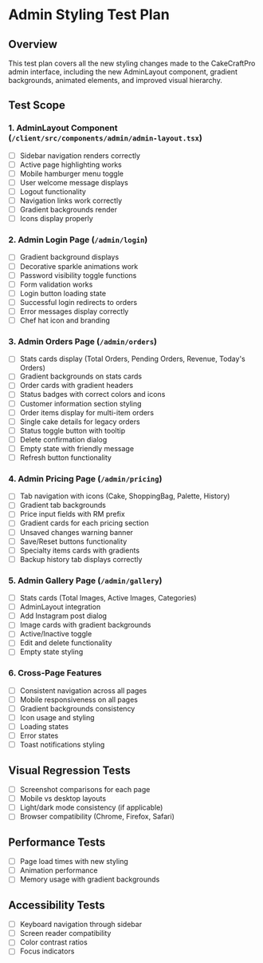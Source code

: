 # Admin Styling Test Plan

## Overview
This test plan covers all the new styling changes made to the CakeCraftPro admin interface, including the new AdminLayout component, gradient backgrounds, animated elements, and improved visual hierarchy.

## Test Scope

### 1. AdminLayout Component (`/client/src/components/admin/admin-layout.tsx`)
- [ ] Sidebar navigation renders correctly
- [ ] Active page highlighting works
- [ ] Mobile hamburger menu toggle
- [ ] User welcome message displays
- [ ] Logout functionality
- [ ] Navigation links work correctly
- [ ] Gradient backgrounds render
- [ ] Icons display properly

### 2. Admin Login Page (`/admin/login`)
- [ ] Gradient background displays
- [ ] Decorative sparkle animations work
- [ ] Password visibility toggle functions
- [ ] Form validation works
- [ ] Login button loading state
- [ ] Successful login redirects to orders
- [ ] Error messages display correctly
- [ ] Chef hat icon and branding

### 3. Admin Orders Page (`/admin/orders`)
- [ ] Stats cards display (Total Orders, Pending Orders, Revenue, Today's Orders)
- [ ] Gradient backgrounds on stats cards
- [ ] Order cards with gradient headers
- [ ] Status badges with correct colors and icons
- [ ] Customer information section styling
- [ ] Order items display for multi-item orders
- [ ] Single cake details for legacy orders
- [ ] Status toggle button with tooltip
- [ ] Delete confirmation dialog
- [ ] Empty state with friendly message
- [ ] Refresh button functionality

### 4. Admin Pricing Page (`/admin/pricing`)
- [ ] Tab navigation with icons (Cake, ShoppingBag, Palette, History)
- [ ] Gradient tab backgrounds
- [ ] Price input fields with RM prefix
- [ ] Gradient cards for each pricing section
- [ ] Unsaved changes warning banner
- [ ] Save/Reset buttons functionality
- [ ] Specialty items cards with gradients
- [ ] Backup history tab displays correctly

### 5. Admin Gallery Page (`/admin/gallery`)
- [ ] Stats cards (Total Images, Active Images, Categories)
- [ ] AdminLayout integration
- [ ] Add Instagram post dialog
- [ ] Image cards with gradient backgrounds
- [ ] Active/Inactive toggle
- [ ] Edit and delete functionality
- [ ] Empty state styling

### 6. Cross-Page Features
- [ ] Consistent navigation across all pages
- [ ] Mobile responsiveness on all pages
- [ ] Gradient backgrounds consistency
- [ ] Icon usage and styling
- [ ] Loading states
- [ ] Error states
- [ ] Toast notifications styling

## Visual Regression Tests
- [ ] Screenshot comparisons for each page
- [ ] Mobile vs desktop layouts
- [ ] Light/dark mode consistency (if applicable)
- [ ] Browser compatibility (Chrome, Firefox, Safari)

## Performance Tests
- [ ] Page load times with new styling
- [ ] Animation performance
- [ ] Memory usage with gradient backgrounds

## Accessibility Tests
- [ ] Keyboard navigation through sidebar
- [ ] Screen reader compatibility
- [ ] Color contrast ratios
- [ ] Focus indicators